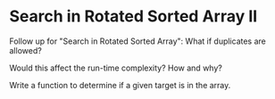 # Search in Rotated Sorted Array II
Follow up for "Search in Rotated Sorted Array":
What if duplicates are allowed?

Would this affect the run-time complexity? How and why?

Write a function to determine if a given target is in the array.